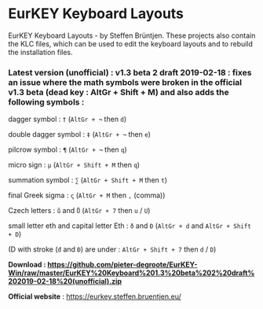 # EurKEY Keyboard Layouts
EurKEY Keyboard Layouts - by Steffen Brüntjen. These projects also contain the KLC files, which can be used to edit the keyboard layouts and to rebuild the installation files.

### Latest version (unofficial) :  v1.3 beta 2 draft 2019-02-18 :  fixes an issue where the math symbols were broken in the official v1.3 beta (dead key : AltGr + Shift + M) and also adds the following symbols :

dagger symbol :  `†` (`AltGr + ¬` then `d`)

double dagger symbol :  `‡` (`AltGr + ¬` then `e`)

pilcrow symbol :  `¶` (`AltGr + ¬` then `q`)

micro sign :  `µ` (`AltGr + Shift + M` then `q`)

summation symbol :  `∑` (`AltGr + Shift + M` then `t`)

final Greek sigma :  `ς` (`AltGr + M` then `,` (comma))

Czech letters :  `ů` and `Ů` (`AltGr + 7` then `u` / `U`)

small letter eth and capital letter Eth :  `ð` and `Ð` (`AltGr + d` and `AltGr + Shift + D`)

(D with stroke (`đ` and `Đ`) are under :  `AltGr + Shift + 7` then `d` / `D`)


**Download :  https://github.com/pieter-degroote/EurKEY-Win/raw/master/EurKEY%20Keyboard%201.3%20beta%202%20draft%202019-02-18%20(unofficial).zip**



**Official website** : https://eurkey.steffen.bruentjen.eu/
